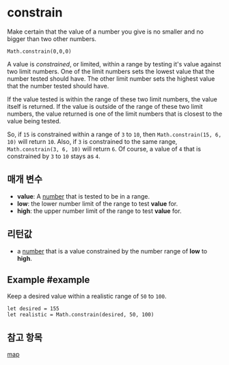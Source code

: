 # constrain

Make certain that the value of a number you give is no smaller and no bigger than two other numbers.

```sig
Math.constrain(0,0,0)
```

A value is *constrained*, or limited, within a range by testing it's value against two limit numbers. One of the limit numbers sets the lowest value that the number tested should have. The other limit number sets the highest value that the number tested should have.

If the value tested is within the range of these two limit numbers, the value itself is returned. If the value is outside of the range of these two limit numbers, the value returned is one of the limit numbers that is closest to the value being tested.

So, if `15` is constrained within a range of `3` to `10`, then `Math.constrain(15, 6, 10)` will return `10`. Also, if `3` is constrained to the same range, `Math.constrain(3, 6, 10)` will return `6`. Of course, a value of `4` that is constrained by `3` to `10` stays as `4`.

## 매개 변수

* **value**: A [number](/types/number) that is tested to be in a range.
* **low**: the lower number limit of the range to test **value** for.
* **high**: the upper number limit of the range to test **value** for.

## 리턴값

* a [number](/types/number) that is a value constrained by the number range of **low** to **high**.

## Example #example

Keep a desired value within a realistic range of `50` to `100`.

```block
let desired = 155
let realistic = Math.constrain(desired, 50, 100)
```

## 참고 항목

[map](/reference/math/map)